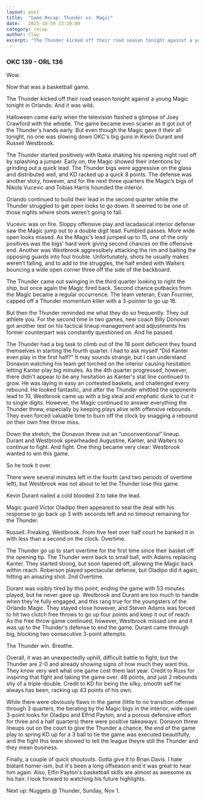 ```yaml
---
layout: post
title:  "Game Recap: Thunder vs. Magic"
date:   2015-10-30 23:20:00
category: recap
author: Clay
excerpt: "The Thunder kicked off their road season tonight against a young Magic tonight in Orlando. And it was wild..."
---
```


### OKC 139 - ORL 136

Wow.

Now that was a basketball game.

The Thunder kicked off their road season tonight against a young Magic tonight in Orlando. And it was wild.

Halloween came early when the television flashed a glimpse of Joey Crawford with the whistle. The game became even scarier as it got out of the Thunder's hands early. But even though the Magic gave it their all tonight, no one was slowing down OKC's big guns in Kevin Durant and Russell Westbrook.

The Thunder started positively with Ibaka shaking his opening night rust off by splashing a jumper. Early on, the Magic showed their intentions by grinding out a quick lead. The Thunder bigs were aggressive on the glass and distributed well, and KD racked up a quick 8 points. The defense was another story, however, and for the next three quarters the Magic’s bigs of Nikola Vucevic and Tobias Harris hounded the interior.

Orlando continued to build their lead in the second quarter while the Thunder struggled to get open looks to go down. It seemed to be one of those nights where shots weren’t going to fall.

Vucevic was on fire. Sloppy offensive play and lacadasical interior defense saw the Magic jump out to a double digit lead.  Fumbled passes. More wide open looks missed. As the Magic’s lead jumped up to 15, one of the only positives was the bigs' hard work giving second chances on the offensive end. Another was Westbrook aggressibely attacking the rim and baiting the opposing guards into foul trouble. Unfortunately, shots he usually makes weren’t falling, and to add to the struggles, the half ended with Waiters bouncing a wide open corner three off the side of the backboard.  

The Thunder came out swinging in the third quarter looking to right the ship, but once again the Magic fired back. Second chance putbacks from the Magic became a regular occurrence. The team veteran, Evan Fournier, capped off a Thunder momentum killer with a 3-pointer to go up 16.  

But then the Thunder reminded me what they do so frequently. They out athlete you. For the second time in two games, new coach Billy Donovan got another test on his tactical lineup management and adjustments his former counterpart was constantly questioned on. And he passed.  

The Thunder had a big task to climb out of the 18 point deficient they found themselves in starting the fourth quarter. I had to ask myself “Did Kanter even play in the first half?” It may sounds strange, but I can understand Donavon watching his team get torched on the interior causing hesitation letting Kanter play big minutes. As the 4th quarter progressed, however, there didn't appear to be any hesitation as Kanter's stat line continued to grow. He was laying in easy an contested baskets, and challenged every rebound. He looked fantastic, and after the Thunder whittled the opponents lead to 10, Westbrook came up with a big steal and emphatic dunk to cut it to single digits. However, the Magic continued to answer everything the Thunder threw, especially by keeping plays alive with offensive rebounds. They even forced valuable time to burn off the clock by snagging a rebound on their own free throw miss.  

Down the stretch, the Donavon threw out an “unconventional” lineup. Durant and Westbrook spearheaded Augustine, Kanter, and Waiters to continue to fight. And fight. One thing became very clear: Westbrook wanted to win this game.  

So he took it over.  

There were several minutes left in the fourth (and two periods of overtime left), but Westbrook was not about to let the Thunder lose this game.  

Kevin Durant nailed a cold blooded 3 to take the lead.  

Magic guard Victor Oladipo then appeared to seal the deal with his response to go back up 3 with seconds left and no timeout remaining for the Thunder.

Russell. Freaking. Westbrook. From five feet over half court he banked it in with less than a second on the clock. Overtime.  

The Thunder go up to start overtime for the first time since their basket off the opening tip. The Thunder went back to small ball, with Adams replacing Kanter. They started strong, but soon tapered off, allowing the Magic back within reach. Roberson played spectacular defense, but Oladipo did it again, hitting an amazing shot. 2nd Overtime.

Durant was visibly tired by this point, ending the game with 53 minutes played, but he never gave up. Westbrook and Durant are too much to handle when they're fully engaged, and this rang true for the youngsters of the Orlando Magic. They stayed close however, and Steven Adams was forced to hit two clutch free throws to go up four points and keep it out of reach. As the free throw game continued, however, Westbrook missed one and it was up to the Thunder's defense to end the game. Durant came through big, blocking two consecutive 3-point attempts. 

The Thunder win. Breathe.  

Overall, it was an unexpectedly uphill, difficult battle to fight, but the Thunder are 2-0 and already showing signs of how much they want this. They know very well what one game cost them last year. Credit to Russ for inspiring that fight and taking the game over. 48 points, and just 2 rebounds shy of a triple-double. Credit to KD for being the silky, smooth self he always has been, racking up 43 points of his own.

While there were obviously flaws in the game (little to no transition offense through 3 quarters, the berating by the Magic bigs in the interior, wide open 3-point looks for Oladipo and Elfrid Payton, and a porous defensive effort for three and a half quarters) there were positive takeaways. Donavon threw lineups out on the court to give the Thunder a chance, the end of the game play to spring KD up for a 3 ball to tie the game was executed beautifully, and the fight this team showed to tell the league theyre still the Thunder and they mean business.  

Finally, a couple of quick shoutouts. Gotta give it to Brian Davis. I hate blatant homer-ism, but it's been a long offseason and it was great to hear him again. Also, Elfin Payton's basketball skills are almost as awesome as his hair. I look forward to watching his future highlights.

Next up:  Nuggets @ Thunder, Sunday, Nov 1.